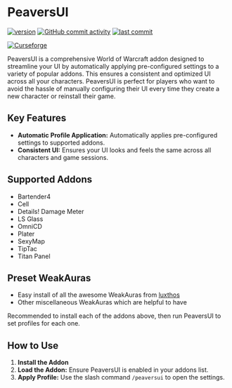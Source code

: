 # PeaversUI

[![version](https://img.shields.io/github/v/release/peavers/peavers-ui)](https://github.com/peavers/peavers-ui/releases)
[![GitHub commit activity](https://img.shields.io/github/commit-activity/m/peavers/peavers-ui)](https://github.com/peavers/peavers-ui/commits/master)
[![last commit](https://img.shields.io/github/last-commit/peavers/peavers-ui)](https://github.com/enderneko/peavers/peavers-ui/master)

[![Curseforge](https://img.shields.io/curseforge/dt/1046194?label=CurseForge&color=F16436)](https://www.curseforge.com/wow/addons/peaversui)


PeaversUI is a comprehensive World of Warcraft addon designed to streamline your UI by automatically applying pre-configured settings to a variety of popular addons. This ensures a consistent and optimized UI across all your characters. PeaversUI is perfect for players who want to avoid the hassle of manually configuring their UI every time they create a new character or reinstall their game.

## Key Features
- **Automatic Profile Application:** Automatically applies pre-configured settings to supported addons.
- **Consistent UI:** Ensures your UI looks and feels the same across all characters and game sessions.

## Supported Addons
- Bartender4
- Cell
- Details! Damage Meter
- LS Glass
- OmniCD
- Plater
- SexyMap
- TipTac
- Titan Panel

## Preset WeakAuras

- Easy install of all the awesome WeakAuras from [luxthos](https://www.luxthos.com/)
- Other miscellaneous WeakAuras which are helpful to have

Recommended to install each of the addons above, then run PeaversUI to set profiles for each one.

## How to Use
1. **Install the Addon**
2. **Load the Addon:** Ensure PeaversUI is enabled in your addons list.
3. **Apply Profile:** Use the slash command `/peaversui` to open the settings.
